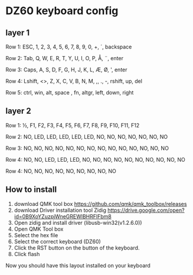 # DZ60 keyboard config

## layer 1
Row 1: ESC, 1, 2, 3, 4, 5, 6, 7, 8, 9, 0, +, ´, backspace

Row 2: Tab, Q, W, E, R, T, Y, U, I, O, P, Å, ¨, enter

Row 3: Caps, A, S, D, F, G, H, J, K, L, Æ, Ø, ', enter

Row 4: Lshift, <>, Z, X, C, V, B, N, M, ,, ., -, rshift, up, del

Row 5: ctrl, win, alt,      space     , fn, altgr, left, down, right

## layer 2
Row 1: ½, F1, F2, F3, F4, F5, F6, F7, F8, F9, F10, F11, F12

Row 2: NO, LED, LED, LED, LED, LED, NO, NO, NO, NO, NO, NO, NO

Row 3: NO, NO, NO, NO, NO, NO, NO, NO, NO, NO, NO, NO, NO, NO

Row 4: NO, NO, LED, LED, LED, NO, NO, NO, NO, NO, NO, NO, NO, NO, NO

Row 4: NO, NO, NO, NO, NO, NO, NO, NO, NO


## How to install

1.  download QMK tool box   https://github.com/qmk/qmk_toolbox/releases
1.  download Driver installation tool Zidig  https://drive.google.com/open?id=0B9XoYZuzpjWneGREWlBHRFlFbm8
1.  Open zidig and install driver (libusb-win32(v1.2.6.0))
1.  Open QMK Tool box
1.  Select the hex file
1.  Select the correct keyboard (DZ60)
1.  Click the RST button on the button of the keyboard.
1.  Click flash

Now you should have this layout installed on your keyboard
